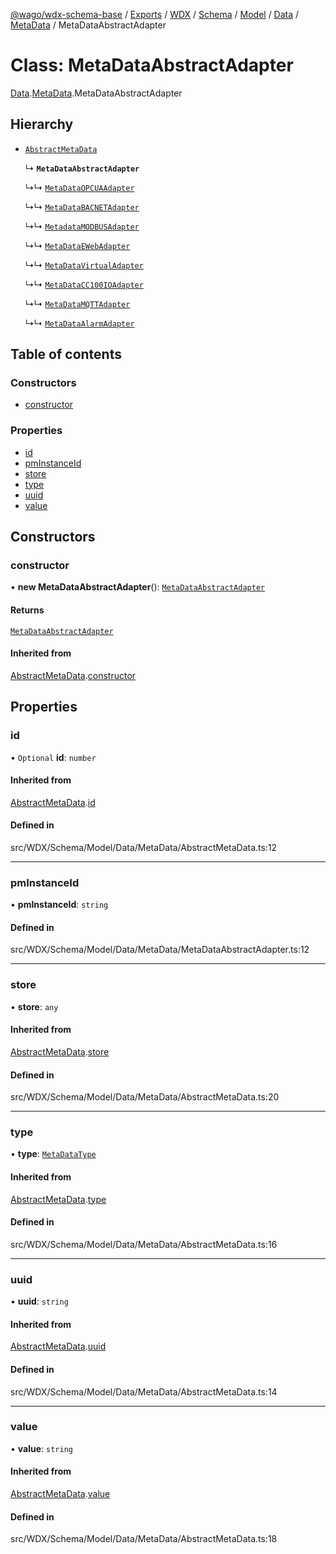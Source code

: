 [@wago/wdx-schema-base](../README.md) / [Exports](../modules.md) / [WDX](../modules/WDX.md) / [Schema](../modules/WDX.Schema.md) / [Model](../modules/WDX.Schema.Model.md) / [Data](../modules/WDX.Schema.Model.Data.md) / [MetaData](../modules/WDX.Schema.Model.Data.MetaData.md) / MetaDataAbstractAdapter

# Class: MetaDataAbstractAdapter

[Data](../modules/WDX.Schema.Model.Data.md).[MetaData](../modules/WDX.Schema.Model.Data.MetaData.md).MetaDataAbstractAdapter

## Hierarchy

- [`AbstractMetaData`](WDX.Schema.Model.Data.MetaData.AbstractMetaData.md)

  ↳ **`MetaDataAbstractAdapter`**

  ↳↳ [`MetaDataOPCUAAdapter`](WDX.Schema.Model.Data.MetaData.MetaDataOPCUAAdapter.md)

  ↳↳ [`MetaDataBACNETAdapter`](WDX.Schema.Model.Data.MetaData.MetaDataBACNETAdapter.md)

  ↳↳ [`MetadataMODBUSAdapter`](WDX.Schema.Model.Data.MetaData.MetadataMODBUSAdapter.md)

  ↳↳ [`MetaDataEWebAdapter`](WDX.Schema.Model.Data.MetaData.MetaDataEWebAdapter.md)

  ↳↳ [`MetaDataVirtualAdapter`](WDX.Schema.Model.Data.MetaData.MetaDataVirtualAdapter.md)

  ↳↳ [`MetaDataCC100IOAdapter`](WDX.Schema.Model.Data.MetaData.MetaDataCC100IOAdapter.md)

  ↳↳ [`MetaDataMQTTAdapter`](WDX.Schema.Model.Data.MetaData.MetaDataMQTTAdapter.md)

  ↳↳ [`MetaDataAlarmAdapter`](WDX.Schema.Model.Data.MetaData.MetaDataAlarmAdapter.md)

## Table of contents

### Constructors

- [constructor](WDX.Schema.Model.Data.MetaData.MetaDataAbstractAdapter.md#constructor)

### Properties

- [id](WDX.Schema.Model.Data.MetaData.MetaDataAbstractAdapter.md#id)
- [pmInstanceId](WDX.Schema.Model.Data.MetaData.MetaDataAbstractAdapter.md#pminstanceid)
- [store](WDX.Schema.Model.Data.MetaData.MetaDataAbstractAdapter.md#store)
- [type](WDX.Schema.Model.Data.MetaData.MetaDataAbstractAdapter.md#type)
- [uuid](WDX.Schema.Model.Data.MetaData.MetaDataAbstractAdapter.md#uuid)
- [value](WDX.Schema.Model.Data.MetaData.MetaDataAbstractAdapter.md#value)

## Constructors

### constructor

• **new MetaDataAbstractAdapter**(): [`MetaDataAbstractAdapter`](WDX.Schema.Model.Data.MetaData.MetaDataAbstractAdapter.md)

#### Returns

[`MetaDataAbstractAdapter`](WDX.Schema.Model.Data.MetaData.MetaDataAbstractAdapter.md)

#### Inherited from

[AbstractMetaData](WDX.Schema.Model.Data.MetaData.AbstractMetaData.md).[constructor](WDX.Schema.Model.Data.MetaData.AbstractMetaData.md#constructor)

## Properties

### id

• `Optional` **id**: `number`

#### Inherited from

[AbstractMetaData](WDX.Schema.Model.Data.MetaData.AbstractMetaData.md).[id](WDX.Schema.Model.Data.MetaData.AbstractMetaData.md#id)

#### Defined in

src/WDX/Schema/Model/Data/MetaData/AbstractMetaData.ts:12

___

### pmInstanceId

• **pmInstanceId**: `string`

#### Defined in

src/WDX/Schema/Model/Data/MetaData/MetaDataAbstractAdapter.ts:12

___

### store

• **store**: `any`

#### Inherited from

[AbstractMetaData](WDX.Schema.Model.Data.MetaData.AbstractMetaData.md).[store](WDX.Schema.Model.Data.MetaData.AbstractMetaData.md#store)

#### Defined in

src/WDX/Schema/Model/Data/MetaData/AbstractMetaData.ts:20

___

### type

• **type**: [`MetaDataType`](../enums/WDX.Schema.Model.Data.MetaData.MetaDataType.md)

#### Inherited from

[AbstractMetaData](WDX.Schema.Model.Data.MetaData.AbstractMetaData.md).[type](WDX.Schema.Model.Data.MetaData.AbstractMetaData.md#type)

#### Defined in

src/WDX/Schema/Model/Data/MetaData/AbstractMetaData.ts:16

___

### uuid

• **uuid**: `string`

#### Inherited from

[AbstractMetaData](WDX.Schema.Model.Data.MetaData.AbstractMetaData.md).[uuid](WDX.Schema.Model.Data.MetaData.AbstractMetaData.md#uuid)

#### Defined in

src/WDX/Schema/Model/Data/MetaData/AbstractMetaData.ts:14

___

### value

• **value**: `string`

#### Inherited from

[AbstractMetaData](WDX.Schema.Model.Data.MetaData.AbstractMetaData.md).[value](WDX.Schema.Model.Data.MetaData.AbstractMetaData.md#value)

#### Defined in

src/WDX/Schema/Model/Data/MetaData/AbstractMetaData.ts:18
